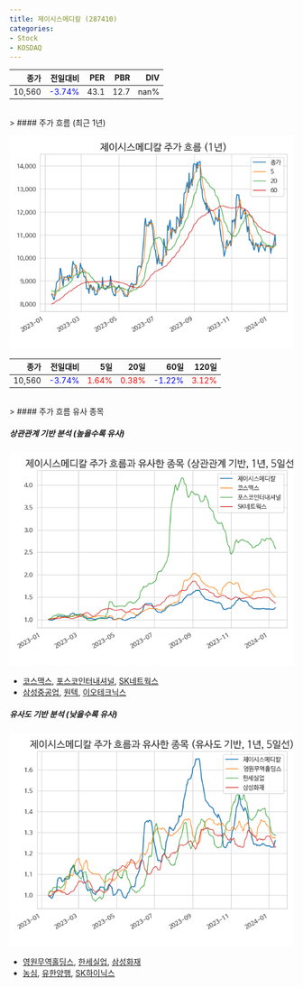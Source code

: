```yaml
---
title: 제이시스메디칼 (287410)
categories:
- Stock
- KOSDAQ
---
```


|종가|전일대비|PER|PBR|DIV|
|---:|-------:|--:|--:|--:|
|10,560|<span style="color: blue">-3.74%</span>|43.1|12.7|nan%|

<!-- more -->
<br>
> #### 주가 흐름 (최근 1년)

![287410](/assets/images/stock/287410.png)

|종가|전일대비|5일|20일|60일|120일|
|---:|-------:|--:|---:|---:|----:|
|10,560|<span style="color: blue">-3.74%</span>|<span style="color: red">1.64%</span>|<span style="color: red">0.38%</span>|<span style="color: blue">-1.22%</span>|<span style="color: red">3.12%</span>|

<br>
> #### 주가 흐름 유사 종목

##### 상관관계 기반 분석 (높을수록 유사)
![287410](/assets/images/stock/287410_corr.png)
- [코스맥스](/192820/), [포스코인터내셔널](/047050/), [SK네트웍스](/001740/)
- [삼성중공업](/010140/), [원텍](/336570/), [이오테크닉스](/039030/)

##### 유사도 기반 분석 (낮을수록 유사)	
![287410](/assets/images/stock/287410_sim.png)
- [영원무역홀딩스](/009970/), [한세실업](/105630/), [삼성화재](/000810/)
- [농심](/004370/), [유한양행](/000100/), [SK하이닉스](/000660/)
